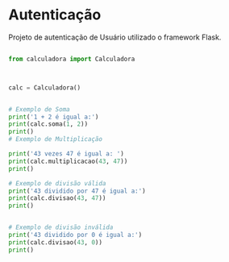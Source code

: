 # Autenticação

Projeto de autenticação de Usuário utilizado o framework Flask.

```python

from calculadora import Calculadora



calc = Calculadora()


# Exemplo de Soma
print('1 + 2 é igual a:')
print(calc.soma(1, 2))
print()
# Exemplo de Multiplicação

print('43 vezes 47 é igual a: ')
print(calc.multiplicacao(43, 47))
print()

# Exemplo de divisão válida
print('43 dividido por 47 é igual a:')
print(calc.divisao(43, 47))
print()


# Exemplo de divisão inválida
print('43 dividido por 0 é igual a:')
print(calc.divisao(43, 0))
print()
```
